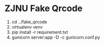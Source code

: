 # ZJNU Fake Qrcode

1. cd ../fake_qrcode
2. virtualenv venv
3. pip install -r requirement.txt
4. gunicorn server:app -D -c gunicorn.conf.py

